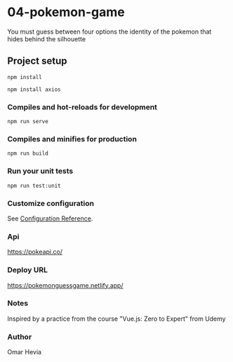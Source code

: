# 04-pokemon-game

You must guess between four options the identity of the pokemon that hides behind the silhouette

## Project setup
```
npm install

npm install axios
```

### Compiles and hot-reloads for development
```
npm run serve
```

### Compiles and minifies for production
```
npm run build
```

### Run your unit tests
```
npm run test:unit
```

### Customize configuration
See [Configuration Reference](https://cli.vuejs.org/config/).

### Api
https://pokeapi.co/


### Deploy URL
https://pokemonguessgame.netlify.app/


### Notes
Inspired by a practice from the course "Vue.js: Zero to Expert" from Udemy


### Author
Omar Hevia